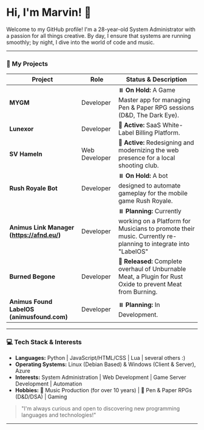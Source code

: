 # Hi, I'm Marvin! 👋

Welcome to my GitHub profile! I'm a 28-year-old System Administrator with a passion for all things creative. By day, I ensure that systems are running smoothly; by night, I dive into the world of code and music.

---

### 🚀 My Projects

| Project           | Role                | Status & Description                                                              |
|-------------------|----------------------|-----------------------------------------------------------------------------------|
| **MYGM** | Developer           | ⏸️ **On Hold:** A Game Master app for managing Pen & Paper RPG sessions (D&D, The Dark Eye). |
| **Lunexor** | Developer           | 🎯 **Active:** SaaS White-Label Billing Platform. |
| **SV Hameln** | Web Developer       | 🎯 **Active:** Redesigning and modernizing the web presence for a local shooting club. |
| **Rush Royale Bot** | Developer           | ⏸️ **On Hold:** A bot designed to automate gameplay for the mobile game Rush Royale. |
| **Animus Link Manager (https://afnd.eu/)** | Developer           | ⏸️ **Planning:** Currently working on a Platform for Musicians to promote their music. Currently re-planning to integrate into "LabelOS" |
| **Burned Begone** | Developer           | 🎯 **Released:** Complete overhaul of Unburnable Meat, a Plugin for Rust Oxide to prevent Meat from Burning. |
| **Animus Found LabelOS (animusfound.com)** | Developer | ⏸️ **Planning:** In Development. 
---

### 💻 Tech Stack & Interests

- **Languages:** Python | JavaScript/HTML/CSS | Lua | several others :)
- **Operating Systems:** Linux (Debian Based) & Windows (Client & Server), Azure
- **Interests:** System Administration | Web Development | Game Server Development | Automation
- **Hobbies:** 🎹 Music Production (for over 10 years) | 🎲 Pen & Paper RPGs (D&D/DSA) | Gaming

> "I'm always curious and open to discovering new programming languages and technologies!"

---
